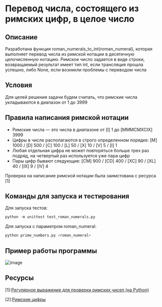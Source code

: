 # Перевод числа, состоящего из римских цифр, в целое число

## Описание

Разработана функция roman_numerals_to_int(roman_numeral), которая выполняет перевод числа из римской нотации в десятичную целочисленную нотацию. Римское число задается в виде строки, возвращаемый результат имеет тип int, если трансляция прошла успешно, либо None, если возникли проблемы с переводом числа

## Условия

Для целей решения задачи будем считать, что римские числа укладываются в диапазон от 1 до 3999

## Правила написания римской нотации

* Римские числа — это числа в диапазоне от [I] 1 до [MMMCMXCIX] 3999
* Цифры в числе располагаются в строго определенном порядке: [M] 1000 / [D] 500 / [C] 100 / [L] 50 / [X] 10 / [V] 5 / [I] 1
* Любая отдельная цифра не может повторяться больше трех раз подряд, на четвертый раз используется уже пара цифр
* Пары цифр бывают следующие: [CM] 900 / [CD] 400 / [XC] 90 / [XL] 40 / [IX] 9 / [IV] 4

Проверка на написание римской нотации была заимстована с ресурса [1]

## Команды для запуска и тестирования

Для запуска тестов:

```python
python -m unittest test_roman_numerals.py
```

Для запуска с параметром roman_numeral:

```python
python prime_numbers.py <roman_numeral>
```

## Пример работы программы

![image](https://github.com/AlinaLvova/swoyo/assets/37267494/f96d39a5-bf45-4e2d-8f1e-ce789dbf7ded)

## Ресурсы

[1]:[Регулярное выражение для проверки римских чисел (на Python)](https://pythonist.ru/regulyarnoe-vyrazhenie-dlya-proverki-rimskih-chisel-na-python/)

[2]:[Римские цифры](https://ru.wikipedia.org/wiki/%D0%A0%D0%B8%D0%BC%D1%81%D0%BA%D0%B8%D0%B5_%D1%86%D0%B8%D1%84%D1%80%D1%8B)
